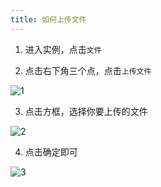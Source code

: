 ```yaml
---
title: 如何上传文件
---
```


1. 进入实例，点击`文件`

2. 点击右下角三个点，点击`上传文件`

![1](/img/pages/Upload-1.png)

3. 点击方框，选择你要上传的文件

![2](/img/pages/Upload-2.png)

4. 点击确定即可

![3](/img/pages/Upload-3.png)